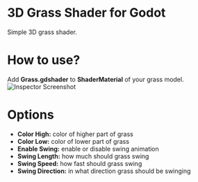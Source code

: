 # 3D Grass Shader for Godot #
Simple 3D grass shader.

# How to use? #
Add **Grass.gdshader** to **ShaderMaterial** of your grass model.
![Inspector Screenshot](https://imgur.com/4GKPrZ9.png)

# Options #
* **Color High:** color of higher part of grass
* **Color Low:** color of lower part of grass
* **Enable Swing:** enable or disable swing animation
* **Swing Length:** how much should grass swing 
* **Swing Speed:** how fast should grass swing
* **Swing Direction:** in what direction grass should be swinging

